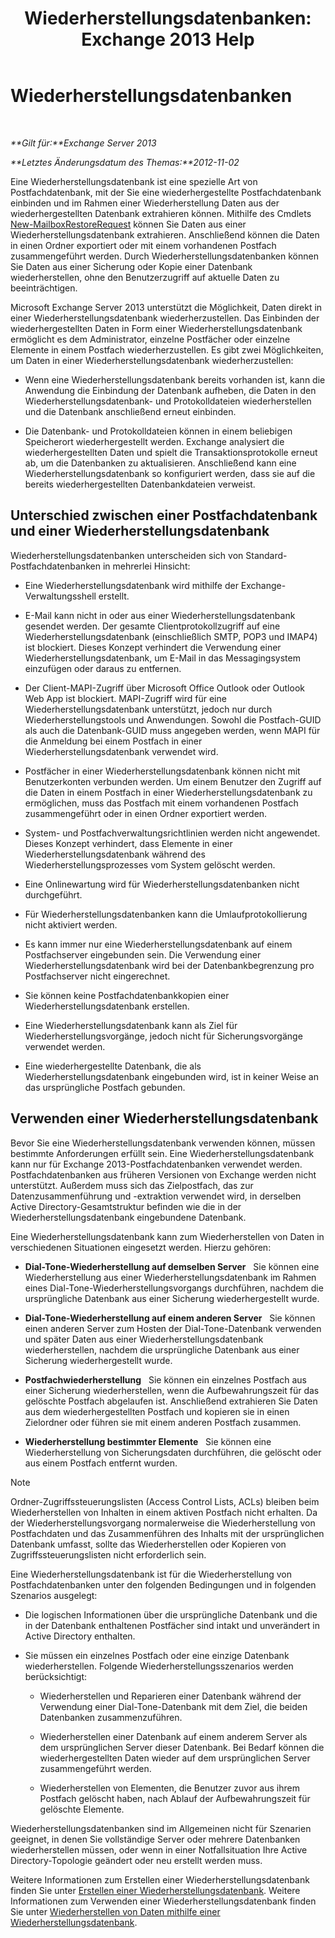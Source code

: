 ﻿---
title: 'Wiederherstellungsdatenbanken: Exchange 2013 Help'
TOCTitle: Wiederherstellungsdatenbanken
ms:assetid: f3c6fd0b-2e25-442e-a0fc-46f663130c3e
ms:mtpsurl: https://technet.microsoft.com/de-de/library/Dd876954(v=EXCHG.150)
ms:contentKeyID: 50477077
ms.date: 05/22/2018
mtps_version: v=EXCHG.150
ms.translationtype: MT
---

# Wiederherstellungsdatenbanken

 

_**Gilt für:**Exchange Server 2013_

_**Letztes Änderungsdatum des Themas:**2012-11-02_

Eine Wiederherstellungsdatenbank ist eine spezielle Art von Postfachdatenbank, mit der Sie eine wiederhergestellte Postfachdatenbank einbinden und im Rahmen einer Wiederherstellung Daten aus der wiederhergestellten Datenbank extrahieren können. Mithilfe des Cmdlets [New-MailboxRestoreRequest](https://technet.microsoft.com/de-de/library/ff829875\(v=exchg.150\)) können Sie Daten aus einer Wiederherstellungsdatenbank extrahieren. Anschließend können die Daten in einen Ordner exportiert oder mit einem vorhandenen Postfach zusammengeführt werden. Durch Wiederherstellungsdatenbanken können Sie Daten aus einer Sicherung oder Kopie einer Datenbank wiederherstellen, ohne den Benutzerzugriff auf aktuelle Daten zu beeinträchtigen.

Microsoft Exchange Server 2013 unterstützt die Möglichkeit, Daten direkt in einer Wiederherstellungsdatenbank wiederherzustellen. Das Einbinden der wiederhergestellten Daten in Form einer Wiederherstellungsdatenbank ermöglicht es dem Administrator, einzelne Postfächer oder einzelne Elemente in einem Postfach wiederherzustellen. Es gibt zwei Möglichkeiten, um Daten in einer Wiederherstellungsdatenbank wiederherzustellen:

  - Wenn eine Wiederherstellungsdatenbank bereits vorhanden ist, kann die Anwendung die Einbindung der Datenbank aufheben, die Daten in den Wiederherstellungsdatenbank- und Protokolldateien wiederherstellen und die Datenbank anschließend erneut einbinden.

  - Die Datenbank- und Protokolldateien können in einem beliebigen Speicherort wiederhergestellt werden. Exchange analysiert die wiederhergestellten Daten und spielt die Transaktionsprotokolle erneut ab, um die Datenbanken zu aktualisieren. Anschließend kann eine Wiederherstellungsdatenbank so konfiguriert werden, dass sie auf die bereits wiederhergestellten Datenbankdateien verweist.

## Unterschied zwischen einer Postfachdatenbank und einer Wiederherstellungsdatenbank

Wiederherstellungsdatenbanken unterscheiden sich von Standard-Postfachdatenbanken in mehrerlei Hinsicht:

  - Eine Wiederherstellungsdatenbank wird mithilfe der Exchange-Verwaltungsshell erstellt.

  - E-Mail kann nicht in oder aus einer Wiederherstellungsdatenbank gesendet werden. Der gesamte Clientprotokollzugriff auf eine Wiederherstellungsdatenbank (einschließlich SMTP, POP3 und IMAP4) ist blockiert. Dieses Konzept verhindert die Verwendung einer Wiederherstellungsdatenbank, um E-Mail in das Messagingsystem einzufügen oder daraus zu entfernen.

  - Der Client-MAPI-Zugriff über Microsoft Office Outlook oder Outlook Web App ist blockiert. MAPI-Zugriff wird für eine Wiederherstellungsdatenbank unterstützt, jedoch nur durch Wiederherstellungstools und Anwendungen. Sowohl die Postfach-GUID als auch die Datenbank-GUID muss angegeben werden, wenn MAPI für die Anmeldung bei einem Postfach in einer Wiederherstellungsdatenbank verwendet wird.

  - Postfächer in einer Wiederherstellungsdatenbank können nicht mit Benutzerkonten verbunden werden. Um einem Benutzer den Zugriff auf die Daten in einem Postfach in einer Wiederherstellungsdatenbank zu ermöglichen, muss das Postfach mit einem vorhandenen Postfach zusammengeführt oder in einen Ordner exportiert werden.

  - System- und Postfachverwaltungsrichtlinien werden nicht angewendet. Dieses Konzept verhindert, dass Elemente in einer Wiederherstellungsdatenbank während des Wiederherstellungsprozesses vom System gelöscht werden.

  - Eine Onlinewartung wird für Wiederherstellungsdatenbanken nicht durchgeführt.

  - Für Wiederherstellungsdatenbanken kann die Umlaufprotokollierung nicht aktiviert werden.

  - Es kann immer nur eine Wiederherstellungsdatenbank auf einem Postfachserver eingebunden sein. Die Verwendung einer Wiederherstellungsdatenbank wird bei der Datenbankbegrenzung pro Postfachserver nicht eingerechnet.

  - Sie können keine Postfachdatenbankkopien einer Wiederherstellungsdatenbank erstellen.

  - Eine Wiederherstellungsdatenbank kann als Ziel für Wiederherstellungsvorgänge, jedoch nicht für Sicherungsvorgänge verwendet werden.

  - Eine wiederhergestellte Datenbank, die als Wiederherstellungsdatenbank eingebunden wird, ist in keiner Weise an das ursprüngliche Postfach gebunden.

## Verwenden einer Wiederherstellungsdatenbank

Bevor Sie eine Wiederherstellungsdatenbank verwenden können, müssen bestimmte Anforderungen erfüllt sein. Eine Wiederherstellungsdatenbank kann nur für Exchange 2013-Postfachdatenbanken verwendet werden. Postfachdatenbanken aus früheren Versionen von Exchange werden nicht unterstützt. Außerdem muss sich das Zielpostfach, das zur Datenzusammenführung und -extraktion verwendet wird, in derselben Active Directory-Gesamtstruktur befinden wie die in der Wiederherstellungsdatenbank eingebundene Datenbank.

Eine Wiederherstellungsdatenbank kann zum Wiederherstellen von Daten in verschiedenen Situationen eingesetzt werden. Hierzu gehören:

  - **Dial-Tone-Wiederherstellung auf demselben Server**   Sie können eine Wiederherstellung aus einer Wiederherstellungsdatenbank im Rahmen eines Dial-Tone-Wiederherstellungsvorgangs durchführen, nachdem die ursprüngliche Datenbank aus einer Sicherung wiederhergestellt wurde.

  - **Dial-Tone-Wiederherstellung auf einem anderen Server**   Sie können einen anderen Server zum Hosten der Dial-Tone-Datenbank verwenden und später Daten aus einer Wiederherstellungsdatenbank wiederherstellen, nachdem die ursprüngliche Datenbank aus einer Sicherung wiederhergestellt wurde.

  - **Postfachwiederherstellung**   Sie können ein einzelnes Postfach aus einer Sicherung wiederherstellen, wenn die Aufbewahrungszeit für das gelöschte Postfach abgelaufen ist. Anschließend extrahieren Sie Daten aus dem wiederhergestellten Postfach und kopieren sie in einen Zielordner oder führen sie mit einem anderen Postfach zusammen.

  - **Wiederherstellung bestimmter Elemente**   Sie können eine Wiederherstellung von Sicherungsdaten durchführen, die gelöscht oder aus einem Postfach entfernt wurden.


> [!NOTE]
> Ordner-Zugriffssteuerungslisten (Access Control Lists, ACLs) bleiben beim Wiederherstellen von Inhalten in einem aktiven Postfach nicht erhalten. Da der Wiederherstellungsvorgang normalerweise die Wiederherstellung von Postfachdaten und das Zusammenführen des Inhalts mit der ursprünglichen Datenbank umfasst, sollte das Wiederherstellen oder Kopieren von Zugriffssteuerungslisten nicht erforderlich sein.



Eine Wiederherstellungsdatenbank ist für die Wiederherstellung von Postfachdatenbanken unter den folgenden Bedingungen und in folgenden Szenarios ausgelegt:

  - Die logischen Informationen über die ursprüngliche Datenbank und die in der Datenbank enthaltenen Postfächer sind intakt und unverändert in Active Directory enthalten.

  - Sie müssen ein einzelnes Postfach oder eine einzige Datenbank wiederherstellen. Folgende Wiederherstellungsszenarios werden berücksichtigt:
    
      - Wiederherstellen und Reparieren einer Datenbank während der Verwendung einer Dial-Tone-Datenbank mit dem Ziel, die beiden Datenbanken zusammenzuführen.
    
      - Wiederherstellen einer Datenbank auf einem anderem Server als dem ursprünglichen Server dieser Datenbank. Bei Bedarf können die wiederhergestellten Daten wieder auf dem ursprünglichen Server zusammengeführt werden.
    
      - Wiederherstellen von Elementen, die Benutzer zuvor aus ihrem Postfach gelöscht haben, nach Ablauf der Aufbewahrungszeit für gelöschte Elemente.

Wiederherstellungsdatenbanken sind im Allgemeinen nicht für Szenarien geeignet, in denen Sie vollständige Server oder mehrere Datenbanken wiederherstellen müssen, oder wenn in einer Notfallsituation Ihre Active Directory-Topologie geändert oder neu erstellt werden muss.

Weitere Informationen zum Erstellen einer Wiederherstellungsdatenbank finden Sie unter [Erstellen einer Wiederherstellungsdatenbank](create-a-recovery-database-exchange-2013-help.md). Weitere Informationen zum Verwenden einer Wiederherstellungsdatenbank finden Sie unter [Wiederherstellen von Daten mithilfe einer Wiederherstellungsdatenbank](restore-data-using-a-recovery-database-exchange-2013-help.md).

